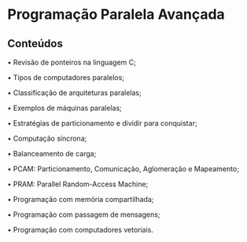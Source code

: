 # Programação Paralela Avançada

## Conteúdos

• Revisão de ponteiros na linguagem C;

• Tipos de computadores paralelos;

• Classificação de arquiteturas paralelas;

• Exemplos de máquinas paralelas;

• Estratégias de particionamento e dividir para conquistar;

• Computação síncrona;

• Balanceamento de carga;

• PCAM: Particionamento, Comunicação, Aglomeração e Mapeamento;

• PRAM: Parallel Random-Access Machine; 

• Programação com memória compartilhada; 

• Programação com passagem de mensagens;

• Programação com computadores vetoriais. 